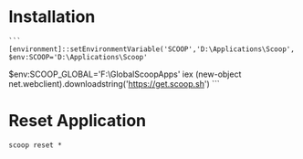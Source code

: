# Installation

    ```
    [environment]::setEnvironmentVariable('SCOOP','D:\Applications\Scoop','User')
    $env:SCOOP='D:\Applications\Scoop'
  [environment]::setEnvironmentVariable('SCOOP_GLOBAL','F:\GlobalScoopApps','Machine')
    $env:SCOOP_GLOBAL='F:\GlobalScoopApps'
    iex (new-object net.webclient).downloadstring('https://get.scoop.sh')
    ```
# Reset Application

```
scoop reset *
```